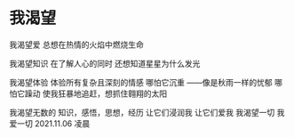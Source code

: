 # 我渴望

我渴望爱
总想在热情的火焰中燃烧生命

我渴望知识
在了解人心的同时
还想知道星星为什么发光

我渴望体验
体验所有复杂且深刻的情感
哪怕它沉重
——像是秋雨一样的忧郁 
哪怕它躁动
使我狂暴地追赶，想抓住翱翔的太阳

我渴望无数的
知识，感悟，思想，经历
让它们浸润我
让它们爱我
我渴望一切
我爱一切                            2021.11.06  凌晨